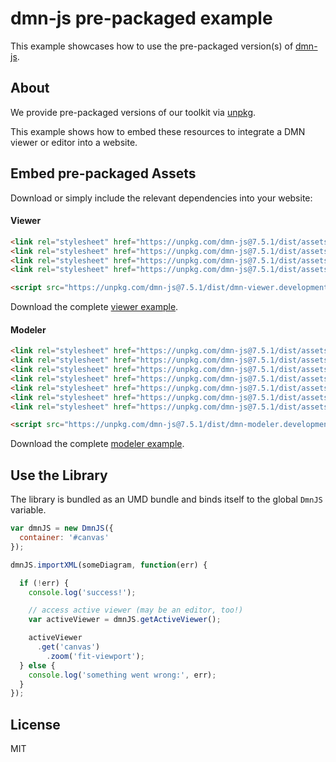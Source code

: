 # dmn-js pre-packaged example

This example showcases how to use the pre-packaged version(s) of [dmn-js](https://github.com/bpmn-io/dmn-js).


## About

We provide pre-packaged versions of our toolkit via [unpkg](https://unpkg.com/dmn-js/dist/).

This example shows how to embed these resources to integrate a DMN viewer or editor
into a website.


## Embed pre-packaged Assets

Download or simply include the relevant dependencies into your website:

#### Viewer

```html
<link rel="stylesheet" href="https://unpkg.com/dmn-js@7.5.1/dist/assets/dmn-js-drd.css">
<link rel="stylesheet" href="https://unpkg.com/dmn-js@7.5.1/dist/assets/dmn-js-decision-table.css">
<link rel="stylesheet" href="https://unpkg.com/dmn-js@7.5.1/dist/assets/dmn-js-literal-expression.css">
<link rel="stylesheet" href="https://unpkg.com/dmn-js@7.5.1/dist/assets/dmn-font/css/dmn.css">

<script src="https://unpkg.com/dmn-js@7.5.1/dist/dmn-viewer.development.js"></script>
```

Download the complete [viewer example](https://cdn.staticaly.com/gh/bpmn-io/dmn-js-examples/master/starter/viewer.html).

#### Modeler

```html
<link rel="stylesheet" href="https://unpkg.com/dmn-js@7.5.1/dist/assets/diagram-js.css">
<link rel="stylesheet" href="https://unpkg.com/dmn-js@7.5.1/dist/assets/dmn-js-shared.css">
<link rel="stylesheet" href="https://unpkg.com/dmn-js@7.5.1/dist/assets/dmn-js-drd.css">
<link rel="stylesheet" href="https://unpkg.com/dmn-js@7.5.1/dist/assets/dmn-js-decision-table.css">
<link rel="stylesheet" href="https://unpkg.com/dmn-js@7.5.1/dist/assets/dmn-js-decision-table-controls.css">
<link rel="stylesheet" href="https://unpkg.com/dmn-js@7.5.1/dist/assets/dmn-js-literal-expression.css">
<link rel="stylesheet" href="https://unpkg.com/dmn-js@7.5.1/dist/assets/dmn-font/css/dmn.css">

<script src="https://unpkg.com/dmn-js@7.5.1/dist/dmn-modeler.development.js"></script>
```

Download the complete [modeler example](https://cdn.staticaly.com/gh/bpmn-io/dmn-js-examples/master/starter/modeler.html).


## Use the Library

The library is bundled as an UMD bundle and binds itself to the global `DmnJS`
variable.

```javascript
var dmnJS = new DmnJS({
  container: '#canvas'
});

dmnJS.importXML(someDiagram, function(err) {

  if (!err) {
    console.log('success!');

    // access active viewer (may be an editor, too!)
    var activeViewer = dmnJS.getActiveViewer();

    activeViewer
      .get('canvas')
        .zoom('fit-viewport');
  } else {
    console.log('something went wrong:', err);
  }
});
```

## License

MIT
